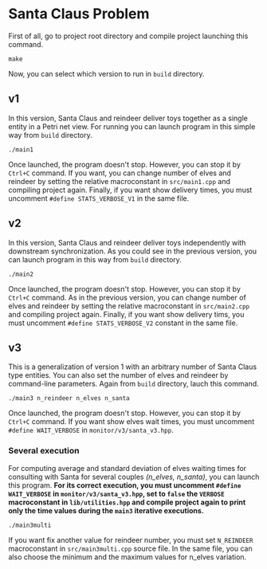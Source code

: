 # Santa Claus Problem
First of all, go to project root directory and compile project launching this command.

```shell
make
```
Now, you can select which version to run in `build` directory.

## v1
In this version, Santa Claus and reindeer deliver toys together as a single entity in a Petri net view. For running you can launch program in this simple way from `build` directory.
```shell
./main1
```
Once launched, the program doesn't stop. However, you can stop it by `Ctrl+C` command. If you want, you can change number of elves and reindeer by setting the relative macroconstant in `src/main1.cpp` and compiling project again. Finally, if you want show delivery times, you must uncomment `#define STATS_VERBOSE_V1` in the same file.

## v2
In this version, Santa Claus and reindeer deliver toys independently with downstream synchronization. As you could see in the previous version, you can launch program in this way from `build` directory.
```shell
./main2
```
Once launched, the program doesn't stop. However, you can stop it by `Ctrl+C` command. As in the previous version, you can change number of elves and reindeer by setting the relative macroconstant in `src/main2.cpp` and compiling project again. Finally, if you want show delivery tims, you must uncomment `#define STATS_VERBOSE_V2` constant in the same file.

## v3
This is a generalization of version 1 with an arbitrary number of Santa Claus type entities. You can also set the number of elves and reindeer by command-line parameters. Again from `build` directory, lauch this command.
```shell
./main3 n_reindeer n_elves n_santa
```
Once launched, the program doesn't stop. However, you can stop it by `Ctrl+C` command. If you want show elves wait times, you must uncomment `#define WAIT_VERBOSE` in `monitor/v3/santa_v3.hpp`.

### Several execution
For computing average and standard deviation of elves waiting times for consulting with Santa for several couples <i>(n_elves, n_santa)</i>, you can launch this program. <b>For its correct execution, you must uncomment `#define WAIT_VERBOSE` in `monitor/v3/santa_v3.hpp`, set to `false` the `VERBOSE` macroconstant in `lib/utilities.hpp` and compile project again to print only the time values during the `main3` iterative executions.</b>
```shell
./main3multi
```
If you want fix another value for reindeer number, you must set `N_REINDEER` macroconstant in `src/main3multi.cpp` source file. In the same file, you can also choose the minimum and the maximum values for n_elves variation.
